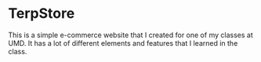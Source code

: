 # TerpStore

This is a simple e-commerce website that I created for one of my classes at UMD. It has a lot of different elements and features that I learned in the class.
